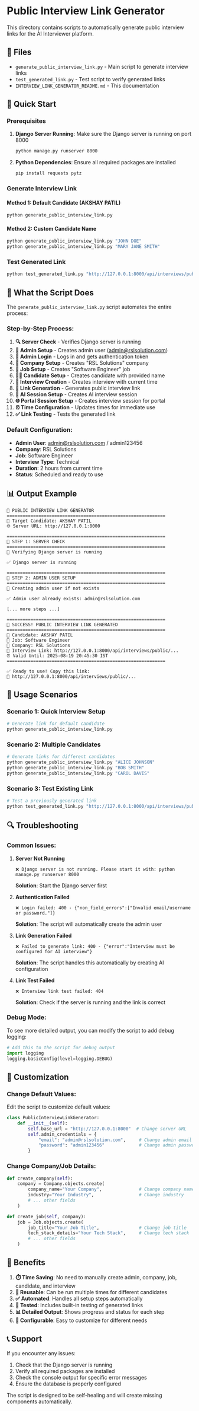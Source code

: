 # Public Interview Link Generator

This directory contains scripts to automatically generate public interview links for the AI Interviewer platform.

## 📁 Files

- `generate_public_interview_link.py` - Main script to generate interview links
- `test_generated_link.py` - Test script to verify generated links
- `INTERVIEW_LINK_GENERATOR_README.md` - This documentation

## 🚀 Quick Start

### Prerequisites

1. **Django Server Running**: Make sure the Django server is running on port 8000
   ```bash
   python manage.py runserver 8000
   ```

2. **Python Dependencies**: Ensure all required packages are installed
   ```bash
   pip install requests pytz
   ```

### Generate Interview Link

#### Method 1: Default Candidate (AKSHAY PATIL)
```bash
python generate_public_interview_link.py
```

#### Method 2: Custom Candidate Name
```bash
python generate_public_interview_link.py "JOHN DOE"
python generate_public_interview_link.py "MARY JANE SMITH"
```

### Test Generated Link
```bash
python test_generated_link.py "http://127.0.0.1:8000/api/interviews/public/..."
```

## 🔧 What the Script Does

The `generate_public_interview_link.py` script automates the entire process:

### Step-by-Step Process:

1. **🔍 Server Check** - Verifies Django server is running
2. **👤 Admin Setup** - Creates admin user (admin@rslsolution.com)
3. **🔑 Admin Login** - Logs in and gets authentication token
4. **🏢 Company Setup** - Creates "RSL Solutions" company
5. **💼 Job Setup** - Creates "Software Engineer" job
6. **👨‍💼 Candidate Setup** - Creates candidate with provided name
7. **📅 Interview Creation** - Creates interview with current time
8. **🔗 Link Generation** - Generates public interview link
9. **🤖 AI Session Setup** - Creates AI interview session
10. **🌐 Portal Session Setup** - Creates interview session for portal
11. **⏰ Time Configuration** - Updates times for immediate use
12. **✅ Link Testing** - Tests the generated link

### Default Configuration:

- **Admin User**: admin@rslsolution.com / admin123456
- **Company**: RSL Solutions
- **Job**: Software Engineer
- **Interview Type**: Technical
- **Duration**: 2 hours from current time
- **Status**: Scheduled and ready to use

## 📊 Output Example

```
🚀 PUBLIC INTERVIEW LINK GENERATOR
============================================================
🎯 Target Candidate: AKSHAY PATIL
🌐 Server URL: http://127.0.0.1:8000

============================================================
🔧 STEP 1: SERVER CHECK
============================================================
📝 Verifying Django server is running

✅ Django server is running

============================================================
🔧 STEP 2: ADMIN USER SETUP
============================================================
📝 Creating admin user if not exists

✅ Admin user already exists: admin@rslsolution.com

[... more steps ...]

============================================================
🎉 SUCCESS! PUBLIC INTERVIEW LINK GENERATED
============================================================
👤 Candidate: AKSHAY PATIL
💼 Job: Software Engineer
🏢 Company: RSL Solutions
🔗 Interview Link: http://127.0.0.1:8000/api/interviews/public/...
⏰ Valid Until: 2025-08-19 20:45:30 IST
============================================================

✅ Ready to use! Copy this link:
🔗 http://127.0.0.1:8000/api/interviews/public/...
```

## 🎯 Usage Scenarios

### Scenario 1: Quick Interview Setup
```bash
# Generate link for default candidate
python generate_public_interview_link.py
```

### Scenario 2: Multiple Candidates
```bash
# Generate links for different candidates
python generate_public_interview_link.py "ALICE JOHNSON"
python generate_public_interview_link.py "BOB SMITH"
python generate_public_interview_link.py "CAROL DAVIS"
```

### Scenario 3: Test Existing Link
```bash
# Test a previously generated link
python test_generated_link.py "http://127.0.0.1:8000/api/interviews/public/..."
```

## 🔍 Troubleshooting

### Common Issues:

1. **Server Not Running**
   ```
   ❌ Django server is not running. Please start it with: python manage.py runserver 8000
   ```
   **Solution**: Start the Django server first

2. **Authentication Failed**
   ```
   ❌ Login failed: 400 - {"non_field_errors":["Invalid email/username or password."]}
   ```
   **Solution**: The script will automatically create the admin user

3. **Link Generation Failed**
   ```
   ❌ Failed to generate link: 400 - {"error":"Interview must be configured for AI interview"}
   ```
   **Solution**: The script handles this automatically by creating AI configuration

4. **Link Test Failed**
   ```
   ❌ Interview link test failed: 404
   ```
   **Solution**: Check if the server is running and the link is correct

### Debug Mode:

To see more detailed output, you can modify the script to add debug logging:

```python
# Add this to the script for debug output
import logging
logging.basicConfig(level=logging.DEBUG)
```

## 📝 Customization

### Change Default Values:

Edit the script to customize default values:

```python
class PublicInterviewLinkGenerator:
    def __init__(self):
        self.base_url = "http://127.0.0.1:8000"  # Change server URL
        self.admin_credentials = {
            "email": "admin@rslsolution.com",     # Change admin email
            "password": "admin123456"             # Change admin password
        }
```

### Change Company/Job Details:

```python
def create_company(self):
    company = Company.objects.create(
        company_name="Your Company",              # Change company name
        industry="Your Industry",                 # Change industry
        # ... other fields
    )

def create_job(self, company):
    job = Job.objects.create(
        job_title="Your Job Title",               # Change job title
        tech_stack_details="Your Tech Stack",     # Change tech stack
        # ... other fields
    )
```

## 🎉 Benefits

1. **⏱️ Time Saving**: No need to manually create admin, company, job, candidate, and interview
2. **🔄 Reusable**: Can be run multiple times for different candidates
3. **✅ Automated**: Handles all setup steps automatically
4. **🧪 Tested**: Includes built-in testing of generated links
5. **📊 Detailed Output**: Shows progress and status for each step
6. **🔧 Configurable**: Easy to customize for different needs

## 📞 Support

If you encounter any issues:

1. Check that the Django server is running
2. Verify all required packages are installed
3. Check the console output for specific error messages
4. Ensure the database is properly configured

The script is designed to be self-healing and will create missing components automatically.

